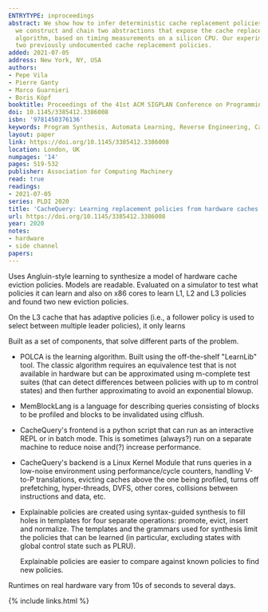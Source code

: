```yaml
---
ENTRYTYPE: inproceedings
abstract: We show how to infer deterministic cache replacement policies using off-the-shelf automata learning and program synthesis techniques. For this,
  we construct and chain two abstractions that expose the cache replacement policy of any set in the cache hierarchy as a membership oracle to the learning
  algorithm, based on timing measurements on a silicon CPU. Our experiments demonstrate an advantage in scope and scalability over prior art and uncover
  two previously undocumented cache replacement policies.
added: 2021-07-05
address: New York, NY, USA
authors:
- Pepe Vila
- Pierre Ganty
- Marco Guarnieri
- Boris Köpf
booktitle: Proceedings of the 41st ACM SIGPLAN Conference on Programming Language Design and Implementation
doi: 10.1145/3385412.3386008
isbn: '9781450376136'
keywords: Program Synthesis, Automata Learning, Reverse Engineering, Cache Replacement Policies
layout: paper
link: https://doi.org/10.1145/3385412.3386008
location: London, UK
numpages: '14'
pages: 519-532
publisher: Association for Computing Machinery
read: true
readings:
- 2021-07-05
series: PLDI 2020
title: 'CacheQuery: Learning replacement policies from hardware caches'
url: https://doi.org/10.1145/3385412.3386008
year: 2020
notes:
- hardware
- side channel
papers:
---
```


Uses Angluin-style learning to synthesize a model of hardware cache eviction policies.
Models are readable.
Evaluated on a simulator to test what policies it can learn and
also on x86 cores to learn L1, L2 and L3 policies and found two new eviction policies.

On the L3 cache that has adaptive policies (i.e., a follower policy is used to
select between multiple leader policies), it only learns

Built as a set of components, that solve different parts of the problem.

- POLCA is the learning algorithm.
  Built using the off-the-shelf "LearnLib" tool.
  The classic algorithm requires an equivalence test that is not available
  in hardware but can be approximated using m-complete test suites (that can
  detect differences between policies with up to m control states)
  and then further approximating to avoid an exponential blowup.

- MemBlockLang is a language for describing queries consisting of
  blocks to be profiled and blocks to be invalidated using clflush.

- CacheQuery's frontend is a python script that can run as an interactive
  REPL or in batch mode.
  This is sometimes (always?) run on a separate machine to reduce noise
  and(?) increase performance.

- CacheQuery's backend is a Linux Kernel Module that runs queries in
  a low-noise environment using performance/cycle counters, handling
  V-to-P translations, evicting caches above the one being profiled,
  turns off prefetching, hyper-threads, DVFS, other cores, collisions between
  instructions and data, etc.

- Explainable policies are created using syntax-guided synthesis to
  fill holes in templates for four separate operations: promote,
  evict, insert and normalize.
  The templates and the grammars used for synthesis limit the
  policies that can be learned (in particular, excluding states with
  global control state such as PLRU).

  Explainable policies are easier to compare against known policies
  to find new policies.

Runtimes on real hardware vary from 10s of seconds to several days.

{% include links.html %}
